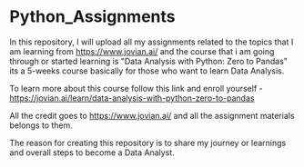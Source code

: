 # Python_Assignments

In this repository, I will upload all my assignments related to the topics that I am learning from https://www.jovian.ai/ and the course that i am going through or started learning is "Data Analysis with Python: Zero to Pandas" its a 5-weeks course basically for those who want to learn Data Analysis.

To learn more about this course follow this link and enroll yourself - https://jovian.ai/learn/data-analysis-with-python-zero-to-pandas

All the credit goes to https://www.jovian.ai/ and all the assignment materials belongs to them.

The reason for creating this repository is to share my journey or learnings and overall steps to become a Data Analyst. 
